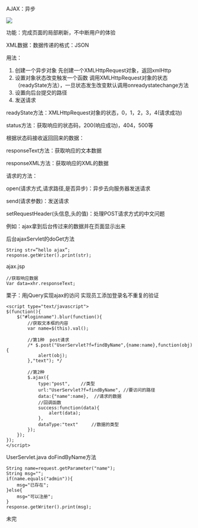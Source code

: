 AJAX：异步

![](http://chenchen7.oss-cn-shanghai.aliyuncs.com/20190721000645.PNG)

功能：完成页面的局部刷新，不中断用户的体验

XML数据：数据传递的格式：JSON

用法：

1. 创建一个异步对象
    先创建一个XMLHttpRequest对象，返回xmlHttp
2. 设置对象状态改变触发一个函数
    调用XMLHttpRequest对象的状态（readyState方法），一旦状态发生改变默认调用onreadystatechange方法
3. 设置向后台提交的路径
4. 发送请求

readyState方法：XMLHttpRequest对象的状态，0，1，2，3，4(请求成功)

status方法：获取响应的状态码，200(响应成功)，404，500等

根据状态码接收返回回来的数据：

responseText方法：获取响应的文本数据

responseXML方法：获取响应的XML的数据

请求的方法：

open(请求方式,请求路径,是否异步)：异步去向服务器发送请求

send(请求参数)：发送请求

setRequestHeader(头信息,头的值)：处理POST请求方式的中文问题

例如：ajax拿到后台传过来的数据并在页面显示出来

后台ajaxServlet的doGet方法
```
String str=”hello ajax”;
response.getWriter().print(str);
```

ajax.jsp
```
//获取响应数据
Var data=xhr.responseText;
```

栗子：用jQuery实现ajax的访问  实现员工添加登录名不重复的验证

```
<script type="text/javascript">
$(function(){
    $("#loginname").blur(function(){
        //获取文本框的内容
        var name=$(this).val();

        //第1种  post请求
        /* $.post("UserServlet?f=findByName",{name:name},function(obj){
            alert(obj);
        },"text"); */

        //第2种
        $.ajax({
            type:"post",    //类型
            url:"UserServlet?f=findByName", //要访问的路径
            data:{"name":name},  //请求的数据
            //回调函数
            success:function(data){
                alert(data);
            },
            dataType:"text"     //数据的类型
        });
    });
});
</script>
```

UserServlet.java    doFindByName方法
```
String name=request.getParameter("name");
String msg="";
if(name.equals("admin")){
    msg="已存在";
}else{
    msg="可以注册";
}
response.getWriter().print(msg);
```

未完
